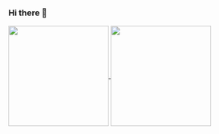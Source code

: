 ### Hi there 👋


<a href="https://github.com/razejb/github-readme-stats">
  <img height=200 align="center" src="https://github-readme-stats.vercel.app/api?username=razejb&show_icons=true&theme=radical" />
</a>
<a href="https://github.com/razejb/convoychat">
  <img height=200 align="center" src="https://github-readme-stats.vercel.app/api/top-langs?username=razejb&layout=donut&langs_count=8&card_width=320&theme=radical" />
</a>



